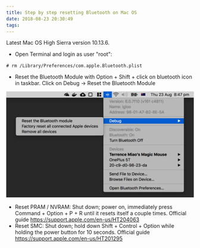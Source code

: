 ```yaml
---
title: Step by step resetting Bluetooth on Mac OS
date: 2018-08-23 20:30:49
tags:
---
```


Latest Mac OS High Sierra version 10.13.6.

* Open Terminal and login as user "root":

```console
# rm /Library/Preferences/com.apple.Bluetooth.plist
```

* Reset the Bluetooth Module with Option + Shift + click on bluetooth icon in taskbar. Click on Debug -> Reset the Bluetooth Module

![Reset Bluetooth on Mac OS](/img/MacOS%20Bluetooth.png "Reset Bluetooth on Mac OS")

* Reset PRAM / NVRAM: Shut down; power on, immediately press Command + Option + P + R until it resets itself a couple times. Official guide <https://support.apple.com/en-us/HT204063>
* Reset SMC: Shut down; hold down Shift + Control + Option while holding the power button for 10 seconds. Official guide <https://support.apple.com/en-us/HT201295>